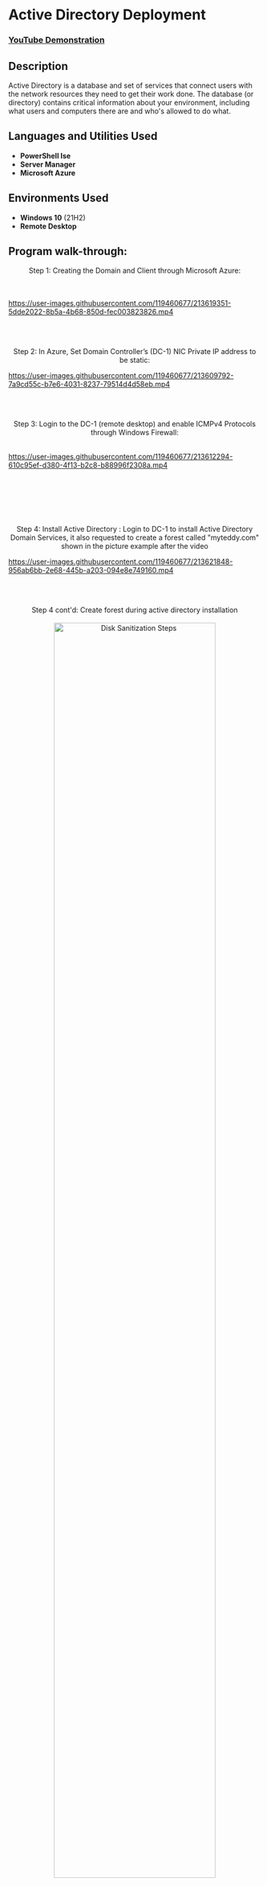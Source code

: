 <h1>Active Directory Deployment</h1>

 ### [YouTube Demonstration](https://youtu.be/7eJexJVCqJo)

<h2>Description</h2>
Active Directory is a database and set of services that connect users with the network resources they need to get their work done. The database (or directory) contains critical information about your environment, including what users and computers there are and who's allowed to do what.
<br />


<h2>Languages and Utilities Used</h2>

- <b>PowerShell Ise</b> 
- <b>Server Manager</b>
- <b>Microsoft Azure</b>
<h2>Environments Used </h2>

- <b>Windows 10</b> (21H2)
- <b>Remote Desktop</b>

<h2>Program walk-through:</h2>

<p align="center">
Step 1: Creating the Domain and Client through Microsoft Azure: <br/>
<br />
<br />


https://user-images.githubusercontent.com/119460677/213619351-5dde2022-8b5a-4b68-850d-fec003823826.mp4




<br />
<br />
<p align="center">
Step 2: In Azure, Set Domain Controller’s (DC-1) NIC Private IP address to be static:
<br/>


https://user-images.githubusercontent.com/119460677/213609792-7a9cd55c-b7e6-4031-8237-79514d4d58eb.mp4

<br />
<br />
<p align="center">
Step 3: Login to the DC-1 (remote desktop) and enable ICMPv4 Protocols through Windows Firewall: <br/>
<br />

https://user-images.githubusercontent.com/119460677/213612294-610c95ef-d380-4f13-b2c8-b88996f2308a.mp4


<br />
<br />
 
</p>
<br />
<br />
<p align="center">
Step 4: Install Active Directory : Login to DC-1 to install Active Directory Domain Services, it also requested to create a forest called "myteddy.com" shown in the picture example after the video

 <br/>

https://user-images.githubusercontent.com/119460677/213621848-956ab6bb-2e68-445b-a203-094e8e749160.mp4

</p>
<br />
<br />
<p align="center">
Step 4 cont'd: Create forest during active directory installation
<br />
<br />
 <img src="https://i.imgur.com/JusQXiY.png" height="80%" width="80%" alt="Disk Sanitization Steps"/>

</p>
<br />
<br />
<p align="center">
Step 5 Post AD installation: In Active Directory Users and Computers create an Organizational Unit called “_EMPLOYEES_”
Create a new OU named “_ADMINS_”
<br />
<br />
 
https://user-images.githubusercontent.com/119460677/213623591-ce98c861-3f94-44cd-95ca-37e35889df54.mp4


<br />
<br />
<br/>
<p align="center">
Step 5 Post AD installation: Create a new employee named “Luffy Monkey” (same password) with the username of “Luffy_admin”
 
<br />
<br />


https://user-images.githubusercontent.com/119460677/213626070-d3ef4de0-7696-4940-8257-692d417dd1fb.mp4

</p>
<br />
<br />
  <br/>
<p align="center">
Step 5: set Client-1’s DNS settings to the DC’s Private IP address, restart client 1.
<br />
<br />


https://user-images.githubusercontent.com/119460677/213627540-ebfa1117-f602-40eb-9c1f-0fe5acb08e2d.mp4


</p>
<br />
<br />
<p align="center">
Step 5 cont'd: Restart client 1.  <br/>
 <br />
<br />
<img src="https://i.imgur.com/GWILOLN.png" height="50%" width="50%" alt="Disk Sanitization Steps"/>
<br />
<br />

</p>
<br />
<br />
<p align="center">
Step 6: Login to Client-1 (Remote Desktop) as the original local admin (labuser) and join it to the domain computer will restart. :  
<br/>
<br />
<br />
 
https://user-images.githubusercontent.com/119460677/213628327-a2a802f5-d735-469e-af4e-60cdeda8b895.mp4


</p>
<br />
<br />
<p align="center">
Step 7: Click “Remote Desktop” Allow “domain users” access to remote desktop. 
 Now we're able to login into Client-1 as a non-administrative user.
<br />
<br />
 
<img src= "https://i.imgur.com/ERlcnvW.png" height="50%" width="50%" alt="Disk Sanitization Steps"/>

<br />
<br />
 
</p>
<br />
<br />
<p align="center">
Step 8: Login to DC-1 as Luffy_Admin
<br />
<br />
<img src= "https://i.imgur.com/bFI4pnJ.png" height="50%" width="50%" alt="Disk Sanitization Steps"/>


</p>
<br />
<br />

<p align="center">
Step 9: Open PowerShell_ise as an administrator create a new File, paste the contents of the pre made script into the file, run the script and observe the accounts being created. 
 Side note: There were error messages due to my script uploading to "_EMPLOYEES" which was non existent due to changing the file name to “_EMPLOYEES_”. 
 I updated the script and finally the usernames started processing  :  
<br/>
<br /
<br />
 


https://user-images.githubusercontent.com/119460677/214143495-f18be381-8b5c-4b3c-9dda-b39b3166903b.mp4


</p>
<br />
<br />
<p align="center">
Step 8: Employees created from Windows PowerShell Ise into the Active Directory
<br />
<br />
<img src= "https://i.imgur.com/RnMixrr.png" height="60%" width="60%" alt="Disk Sanitization Steps"/>
